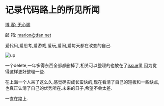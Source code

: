 # 记录代码路上的所见所闻

[博 客: 无心阁](http://tfan.net)

邮 箱: marlon@tfan.net

爱代码,爱思考,爱游戏,爱玩,爱闹,爱每天都在改变的自己.

![up](http://7vzoky.com1.z0.glb.clouddn.com/2015/10/1722185507.png)

一个delete,一年多得东西全部都删掉了,相关可以整理的也放在了[issue](https://github.com/MarlonFan/experiences-for-coding/issues)里,因为觉得这样更好整理一些.

在上海一个人呆了这么久,感觉确实成长蛮快的,现在看清了自己的短板和一些缺点,也真正认清了自己的优势所在.未来的日子,希望不会太差.

一直在路上.
